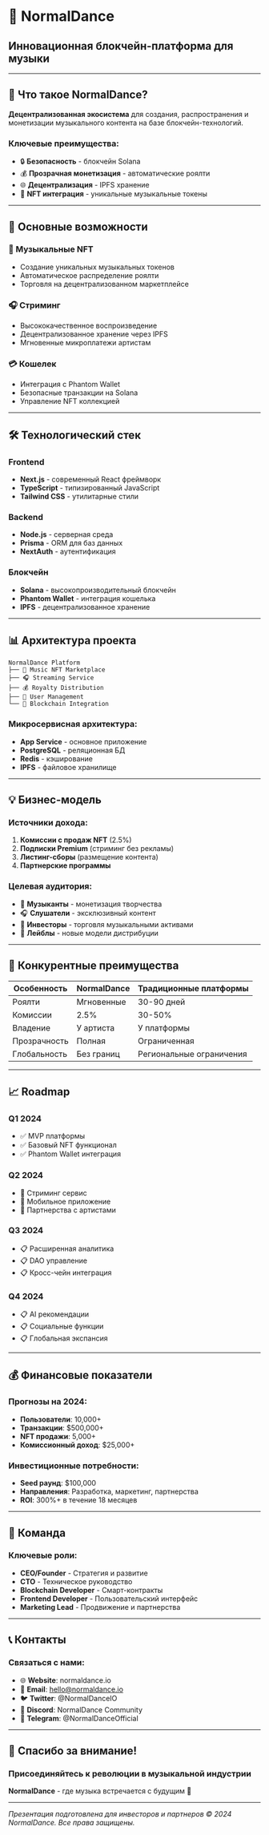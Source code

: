 # 🎵 NormalDance
## Инновационная блокчейн-платформа для музыки

---

## 🎯 Что такое NormalDance?

**Децентрализованная экосистема** для создания, распространения и монетизации музыкального контента на базе блокчейн-технологий.

### Ключевые преимущества:
- 🔒 **Безопасность** - блокчейн Solana
- 💰 **Прозрачная монетизация** - автоматические роялти
- 🌐 **Децентрализация** - IPFS хранение
- 🎨 **NFT интеграция** - уникальные музыкальные токены

---

## 🚀 Основные возможности

### 🎼 Музыкальные NFT
- Создание уникальных музыкальных токенов
- Автоматическое распределение роялти
- Торговля на децентрализованном маркетплейсе

### 🎧 Стриминг
- Высококачественное воспроизведение
- Децентрализованное хранение через IPFS
- Мгновенные микроплатежи артистам

### 💳 Кошелек
- Интеграция с Phantom Wallet
- Безопасные транзакции на Solana
- Управление NFT коллекцией

---

## 🛠 Технологический стек

### Frontend
- **Next.js** - современный React фреймворк
- **TypeScript** - типизированный JavaScript
- **Tailwind CSS** - утилитарные стили

### Backend
- **Node.js** - серверная среда
- **Prisma** - ORM для баз данных
- **NextAuth** - аутентификация

### Блокчейн
- **Solana** - высокопроизводительный блокчейн
- **Phantom Wallet** - интеграция кошелька
- **IPFS** - децентрализованное хранение

---

## 📊 Архитектура проекта

```
NormalDance Platform
├── 🎵 Music NFT Marketplace
├── 🎧 Streaming Service
├── 💰 Royalty Distribution
├── 👤 User Management
└── 🔗 Blockchain Integration
```

### Микросервисная архитектура:
- **App Service** - основное приложение
- **PostgreSQL** - реляционная БД
- **Redis** - кэширование
- **IPFS** - файловое хранилище

---

## 💡 Бизнес-модель

### Источники дохода:
1. **Комиссии с продаж NFT** (2.5%)
2. **Подписки Premium** (стриминг без рекламы)
3. **Листинг-сборы** (размещение контента)
4. **Партнерские программы**

### Целевая аудитория:
- 🎤 **Музыканты** - монетизация творчества
- 🎧 **Слушатели** - эксклюзивный контент
- 💼 **Инвесторы** - торговля музыкальными активами
- 🏢 **Лейблы** - новые модели дистрибуции

---

## 🎯 Конкурентные преимущества

| Особенность | NormalDance | Традиционные платформы |
|-------------|-------------|------------------------|
| Роялти | Мгновенные | 30-90 дней |
| Комиссии | 2.5% | 30-50% |
| Владение | У артиста | У платформы |
| Прозрачность | Полная | Ограниченная |
| Глобальность | Без границ | Региональные ограничения |

---

## 📈 Roadmap

### Q1 2024
- ✅ MVP платформы
- ✅ Базовый NFT функционал
- ✅ Phantom Wallet интеграция

### Q2 2024
- 🔄 Стриминг сервис
- 🔄 Мобильное приложение
- 🔄 Партнерства с артистами

### Q3 2024
- 📋 Расширенная аналитика
- 📋 DAO управление
- 📋 Кросс-чейн интеграция

### Q4 2024
- 📋 AI рекомендации
- 📋 Социальные функции
- 📋 Глобальная экспансия

---

## 💰 Финансовые показатели

### Прогнозы на 2024:
- **Пользователи**: 10,000+
- **Транзакции**: $500,000+
- **NFT продажи**: 5,000+
- **Комиссионный доход**: $25,000+

### Инвестиционные потребности:
- **Seed раунд**: $100,000
- **Направления**: Разработка, маркетинг, партнерства
- **ROI**: 300%+ в течение 18 месяцев

---

## 🤝 Команда

### Ключевые роли:
- **CEO/Founder** - Стратегия и развитие
- **CTO** - Техническое руководство
- **Blockchain Developer** - Смарт-контракты
- **Frontend Developer** - Пользовательский интерфейс
- **Marketing Lead** - Продвижение и партнерства

---

## 📞 Контакты

### Связаться с нами:
- 🌐 **Website**: normaldance.io
- 📧 **Email**: hello@normaldance.io
- 🐦 **Twitter**: @NormalDanceIO
- 💬 **Discord**: NormalDance Community
- 📱 **Telegram**: @NormalDanceOfficial

---

## 🎉 Спасибо за внимание!

### Присоединяйтесь к революции в музыкальной индустрии

**NormalDance** - где музыка встречается с будущим 🚀

---

*Презентация подготовлена для инвесторов и партнеров*
*© 2024 NormalDance. Все права защищены.*